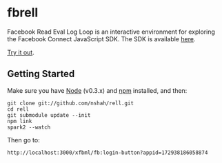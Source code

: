 fbrell
======

Facebook Read Eval Log Loop is an interactive environment for exploring the
Facebook Connect JavaScript SDK. The SDK is available
[here](http://github.com/facebook/connect-js).

[Try it out](http://fbrell.com/xfbml/fb:login-button).

Getting Started
---------------

Make sure you have [Node](http://nodejs.org/) (v0.3.x) and
[npm](https://github.com/isaacs/npm) installed, and then:

    git clone git://github.com/nshah/rell.git
    cd rell
    git submodule update --init
    npm link
    spark2 --watch

Then go to:

    http://localhost:3000/xfbml/fb:login-button?appid=172938186058874
